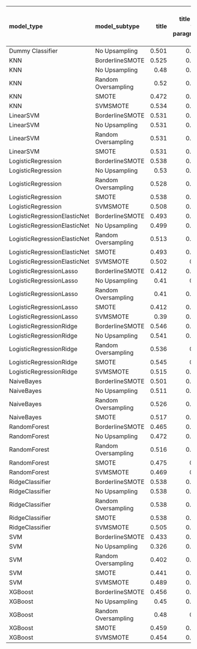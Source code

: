 | model_type                   | model_subtype       |   title |   title and first paragraph |   title and 5 sentences |   title and 10 sentences |   title and first sentence each paragraph | raw text   |
|:-----------------------------|:--------------------|--------:|----------------------------:|------------------------:|-------------------------:|------------------------------------------:|:-----------|
| Dummy Classifier             | No Upsampling       |   0.501 |                       0.454 |                   0.491 |                    0.427 |                                     0.461 | 0.485      |
| KNN                          | BorderlineSMOTE     |   0.525 |                       0.361 |                   0.366 |                    0.335 |                                     0.327 | 0.297      |
| KNN                          | No Upsampling       |   0.48  |                       0.419 |                   0.349 |                    0.241 |                                     0.285 | 0.134      |
| KNN                          | Random Oversampling |   0.52  |                       0.444 |                   0.416 |                    0.332 |                                     0.337 | 0.210      |
| KNN                          | SMOTE               |   0.472 |                       0.338 |                   0.338 |                    0.323 |                                     0.327 | 0.325      |
| KNN                          | SVMSMOTE            |   0.534 |                       0.428 |                   0.452 |                    0.342 |                                     0.328 | 0          |
| LinearSVM                    | BorderlineSMOTE     |   0.531 |                       0.454 |                   0.503 |                    0.465 |                                     0.545 | 0.550      |
| LinearSVM                    | No Upsampling       |   0.531 |                       0.454 |                   0.503 |                    0.465 |                                     0.545 | 0.550      |
| LinearSVM                    | Random Oversampling |   0.531 |                       0.454 |                   0.503 |                    0.465 |                                     0.545 | 0.550      |
| LinearSVM                    | SMOTE               |   0.531 |                       0.454 |                   0.503 |                    0.465 |                                     0.545 | 0.550      |
| LogisticRegression           | BorderlineSMOTE     |   0.538 |                       0.452 |                   0.509 |                    0.492 |                                     0.496 | 0.558      |
| LogisticRegression           | No Upsampling       |   0.53  |                       0.471 |                   0.506 |                    0.47  |                                     0.535 | 0.551      |
| LogisticRegression           | Random Oversampling |   0.528 |                       0.461 |                   0.509 |                    0.466 |                                     0.519 | 0.579      |
| LogisticRegression           | SMOTE               |   0.538 |                       0.454 |                   0.509 |                    0.486 |                                     0.524 | 0.540      |
| LogisticRegression           | SVMSMOTE            |   0.508 |                       0.457 |                   0.519 |                    0.475 |                                     0.537 | 0.540      |
| LogisticRegressionElasticNet | BorderlineSMOTE     |   0.493 |                       0.444 |                   0.481 |                    0.477 |                                     0.555 | 0.578      |
| LogisticRegressionElasticNet | No Upsampling       |   0.499 |                       0.441 |                   0.485 |                    0.47  |                                     0.522 | 0.574      |
| LogisticRegressionElasticNet | Random Oversampling |   0.513 |                       0.448 |                   0.486 |                    0.48  |                                     0.556 | 0.581      |
| LogisticRegressionElasticNet | SMOTE               |   0.493 |                       0.444 |                   0.475 |                    0.482 |                                     0.559 | 0.579      |
| LogisticRegressionElasticNet | SVMSMOTE            |   0.502 |                       0.47  |                   0.473 |                    0.477 |                                     0.531 | 0.573      |
| LogisticRegressionLasso      | BorderlineSMOTE     |   0.412 |                       0.483 |                   0.479 |                    0.483 |                                     0.558 | 0.554      |
| LogisticRegressionLasso      | No Upsampling       |   0.41  |                       0.47  |                   0.468 |                    0.464 |                                     0.532 | 0.545      |
| LogisticRegressionLasso      | Random Oversampling |   0.41  |                       0.484 |                   0.482 |                    0.477 |                                     0.549 | 0.545      |
| LogisticRegressionLasso      | SMOTE               |   0.412 |                       0.484 |                   0.476 |                    0.509 |                                     0.554 | 0.558      |
| LogisticRegressionLasso      | SVMSMOTE            |   0.39  |                       0.429 |                   0.491 |                    0.489 |                                     0.57  | 0.566      |
| LogisticRegressionRidge      | BorderlineSMOTE     |   0.546 |                       0.478 |                   0.539 |                    0.498 |                                     0.573 | 0.561      |
| LogisticRegressionRidge      | No Upsampling       |   0.541 |                       0.473 |                   0.526 |                    0.492 |                                     0.575 | 0.541      |
| LogisticRegressionRidge      | Random Oversampling |   0.536 |                       0.47  |                   0.525 |                    0.504 |                                     0.581 | 0.571      |
| LogisticRegressionRidge      | SMOTE               |   0.545 |                       0.48  |                   0.537 |                    0.488 |                                     0.579 | 0.574      |
| LogisticRegressionRidge      | SVMSMOTE            |   0.515 |                       0.472 |                   0.519 |                    0.493 |                                     0.554 | 0.577      |
| NaiveBayes                   | BorderlineSMOTE     |   0.501 |                       0.555 |                   0.589 |                    0.613 |                                     0.615 | 0.662      |
| NaiveBayes                   | No Upsampling       |   0.511 |                       0.505 |                   0.525 |                    0.521 |                                     0.512 | 0.467      |
| NaiveBayes                   | Random Oversampling |   0.526 |                       0.557 |                   0.581 |                    0.603 |                                     0.603 | **0.666**  |
| NaiveBayes                   | SMOTE               |   0.517 |                       0.546 |                   0.581 |                    0.615 |                                     0.597 | 0.663      |
| RandomForest                 | BorderlineSMOTE     |   0.465 |                       0.461 |                   0.418 |                    0.472 |                                     0.502 | 0.567      |
| RandomForest                 | No Upsampling       |   0.472 |                       0.461 |                   0.434 |                    0.413 |                                     0.446 | 0.475      |
| RandomForest                 | Random Oversampling |   0.516 |                       0.492 |                   0.48  |                    0.477 |                                     0.555 | 0.609      |
| RandomForest                 | SMOTE               |   0.475 |                       0.44  |                   0.439 |                    0.437 |                                     0.515 | 0.531      |
| RandomForest                 | SVMSMOTE            |   0.469 |                       0.47  |                   0.448 |                    0.472 |                                     0.473 | 0.512      |
| RidgeClassifier              | BorderlineSMOTE     |   0.538 |                       0.472 |                   0.526 |                    0.481 |                                     0.572 | 0.582      |
| RidgeClassifier              | No Upsampling       |   0.538 |                       0.465 |                   0.526 |                    0.481 |                                     0.572 | 0.582      |
| RidgeClassifier              | Random Oversampling |   0.538 |                       0.472 |                   0.526 |                    0.481 |                                     0.572 | 0.582      |
| RidgeClassifier              | SMOTE               |   0.538 |                       0.472 |                   0.526 |                    0.481 |                                     0.572 | 0.582      |
| RidgeClassifier              | SVMSMOTE            |   0.505 |                       0.464 |                   0.518 |                    0.489 |                                     0.566 | 0.594      |
| SVM                          | BorderlineSMOTE     |   0.433 |                       0.315 |                   0.342 |                    0.373 |                                     0.364 | 0.380      |
| SVM                          | No Upsampling       |   0.326 |                       0.256 |                   0.337 |                    0.406 |                                     0.433 | 0.422      |
| SVM                          | Random Oversampling |   0.402 |                       0.299 |                   0.351 |                    0.435 |                                     0.445 | 0.437      |
| SVM                          | SMOTE               |   0.441 |                       0.323 |                   0.345 |                    0.372 |                                     0.373 | 0.379      |
| SVM                          | SVMSMOTE            |   0.489 |                       0.305 |                   0.344 |                    0.352 |                                     0.38  | 0.362      |
| XGBoost                      | BorderlineSMOTE     |   0.456 |                       0.489 |                   0.474 |                    0.479 |                                     0.543 | 0.611      |
| XGBoost                      | No Upsampling       |   0.45  |                       0.461 |                   0.489 |                    0.505 |                                     0.546 | 0.624      |
| XGBoost                      | Random Oversampling |   0.48  |                       0.49  |                   0.472 |                    0.489 |                                     0.542 | 0.582      |
| XGBoost                      | SMOTE               |   0.459 |                       0.489 |                   0.484 |                    0.462 |                                     0.548 | 0.615      |
| XGBoost                      | SVMSMOTE            |   0.454 |                       0.462 |                   0.467 |                    0.474 |                                     0.527 | 0.621      |
